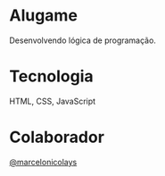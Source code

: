 # Alugame

Desenvolvendo lógica de programação.

# Tecnologia

HTML, CSS, JavaScript

# Colaborador
[@marcelonicolays](https://github.com/marcelonicolays)
